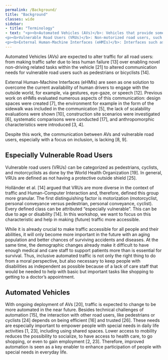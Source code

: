 ```yaml
---
permalink: /Background/
title: "Background"
classes: wide
sidebar:
- title: "Terminology"
- text: "<p><b>Automated Vehicles (AVs)</b>: Vehicles that provide some level of automation, thereby reducing the effort of the human driver for the primary driving task. In this workshop, we focus on AVs that do not need an attentive driver at all times, thus SAE Levels 3 and above.</p>
<p><b>Vulnerable Road Users (VRUs)</b>: Non-motorized road users, such as pedestrians and cyclists, motorcyclists, and persons with disabilities, reduced mobility, or reduced orientation [<a href='../References/#connell1997'>Connell1997</a>]. This workshop specifically focuses on especially vulnerable road users eVRUs [<a href='../References/#hollaender2021'>Hollaender2021</a>] like children, older adults or people with impairments.</p>
<p><b>External Human-Machine Interfaces (eHMIs)</b>: Interfaces such as LED bands, screens, or loudspeakers that an automated vehicle is equipped with to communicate with people outside the vehicle.</p>"
---
```


Automated Vehicles (AVs) are expected to alter traffic for all road users: from making traffic safer due to less human failure [13] over enabling novel non-driving related tasks within the vehicle [21] to altered communication needs for vulnerable road users such as pedestrians or bicyclists [14].

External Human-Machine Interfaces (eHMIs) are seen as one solution to overcome the current availability of human drivers to engage with the outside world, for example, via gestures, eye-gaze, or speech [12]. Previous work on eHMIs evaluated numerous aspects of this communication: design spaces were created [7], the environment for example in the form of the sidewalk was included in the communication [5], the lack of scalability evaluations were shown [10], construction site scenarios were investigated [6], systematic comparisons were conducted [17], and anthropomorphic characteristics were introduced [3, 4].

Despite this work, the communication between AVs and vulnerable road users, especially with a focus on inclusion, is lacking [8, 9].

## Especially Vulnerable Road Users
Vulnerable road users (VRUs) can be categorized as pedestrians, cyclists, and motorcyclists as done by the World Health Organization [19]. In general, VRUs are defined as not having a protective outside shield [25].

Holländer et al. [14] argued that VRUs are more diverse in the context of traffic and Human-Computer Interaction and, therefore, defined this group more granular. The first distinguishing factor is motorization (motorcyclist, personal conveyance versus pedestrian, personal conveyance, cyclist). Every defined class can be attributed “especially vulnerable”. This can be due to age or disability [14]. In this workshop, we want to focus on this characteristic and help in making (future) traffic more accessible.

While it is already crucial to make traffic accessible for all people and their abilities, it will only become more important in the future with an aging population and better chances of surviving accidents and diseases. At the same time, the demographic changes already make it difficult to have enough medical and care staff to support patients more than is essential for survival. Thus, inclusive automated traffic is not only the right thing to do from a moral perspective, but also necessary to keep people with disabilities as independent as possible because of a lack of care staff that would be needed to help with basic but important tasks like shopping to getting to a doctor’s appointment.

## Automated Vehicles
With ongoing deployment of AVs [20], traffic is expected to change to be more automated in the near future. Besides technical challenges of automation [15], the interaction with other road users, like pedestrians or cyclists [24] depends on being efficient [16] and trusted [26]. These needs are especially important to empower people with special needs in daily life activities [1, 23], including using shared spaces. Lower access to mobility reduces the possibility to socialize, to have access to health care, to go shopping, or even to gain employment [2, 23]. Therefore, improved automation is seen as a key enabler to enhance participation of people with special needs in everyday life.
